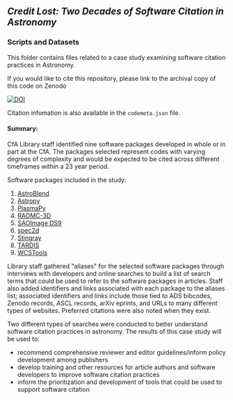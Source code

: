 ## *Credit Lost: Two Decades of Software Citation in Astronomy* 
### Scripts and Datasets

This folder contains files related to a case study examining software citation practices in Astronomy. 

If you would like to cite this repository, please link to the archival copy of this code on Zenodo

[![DOI](https://zenodo.org/badge/DOI/10.5281/zenodo.3530867.svg)](https://doi.org/10.5281/zenodo.3530867)

Citation infomation is also available in the `codemeta.json` file.

#### Summary:

CfA Library staff identified nine software packages developed in whole or in part at the CfA. The packages selected represent codes with varying degrees of complexity and would be expected to be cited across different timeframes within a 23 year period.

Software packages included in the study:
1. [AstroBlend](http://www.astroblend.com/)
2. [Astropy](http://www.astropy.org/)
3. [PlasmaPy](http://www.plasmapy.org/)
4. [RADMC-3D](http://www.ita.uni-heidelberg.de/~dullemond/software/radmc-3d/)
5. [SAOImage DS9](http://ds9.si.edu/site/Home.html)
6. [spec2d](http://deep.ps.uci.edu/spec2d/)
7. [Stingray](https://stingraysoftware.github.io/)
8. [TARDIS](https://tardis-sn.github.io/tardis/)
9. [WCSTools](http://tdc-www.harvard.edu/software/wcstools/)

Library staff gathered "aliases" for the selected software packages through interviews with developers and online searches to build a list of search terms that could be used to refer to the software packages in articles. Staff also added identifiers and links associated with each package to the aliases list; associated identifiers and links include those tied to ADS bibcodes, Zenodo records, ASCL records, arXiv eprints, and URLs to many different types of websites. Preferred citations were also noted when they exist.

Two different types of searches were conducted to better understand software citation practices in astronomy. The results of this case study will be used to:
* recommend comprehensive reviewer and editor guidelines/inform policy development among publishers
* develop training and other resources for article authors and software developers to improve software citation practices
* inform the prioritization and development of tools that could be used to support software citation
